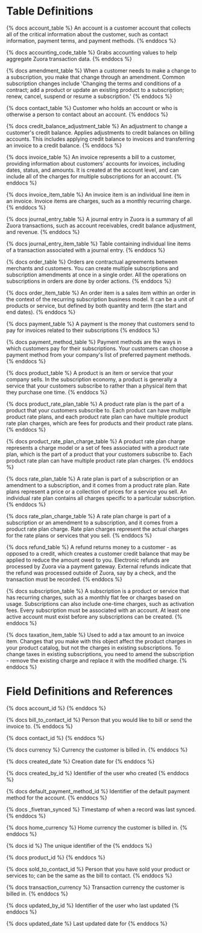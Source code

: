 # Table Definitions
{% docs account_table %} 
An account is a customer account that collects all of the critical information about the customer, such as contact information, payment terms, and payment methods. 
{% enddocs %}

{% docs accounting_code_table %} 
Grabs accounting values to help aggregate Zuora transaction data.
{% enddocs %}

{% docs amendment_table %}
When a customer needs to make a change to a subscription, you make that change through an amendment. Common subscription changes include 'Changing the terms and conditions of a contract; add a product or update an existing product to a subscription; renew, cancel, suspend or resume a subscription.'
{% enddocs %}

{% docs contact_table %}
Customer who holds an account or who is otherwise a person to contact about an account. 
{% enddocs %}

{% docs credit_balance_adjustment_table %}
An adjustment to change a customer's credit balance.  Applies adjustments to credit balances on billing accounts. This includes applying credit balance to invoices and transferring an invoice to a credit balance.
{% enddocs %}

{% docs invoice_table %} 
An invoice represents a bill to a customer, providing information about customers' accounts for invoices, including dates, status, and amounts. It is created at the account level, and can include all of the charges for multiple subscriptions for an account.
{% enddocs %}

{% docs invoice_item_table %} 
An invoice item is an individual line item in an invoice. Invoice items are charges, such as a monthly recurring charge.
{% enddocs %}

{% docs journal_entry_table %}
A journal entry in Zuora is a summary of all Zuora transactions, such as account receivables, credit balance adjustment, and revenue.
{% enddocs %}

{% docs journal_entry_item_table %}
Table containing individual line items of a transaction associated with a journal entry.
{% enddocs %}

{% docs order_table %}
Orders are contractual agreements between merchants and customers. You can create multiple subscriptions and subscription amendments at once in a single order. All the operations on subscriptions in orders are done by order actions. 
{% enddocs %}

{% docs order_item_table %}
An order item is a sales item within an order in the context of the recurring subscription business model. It can be a unit of products or service, but defined by both quantity and term (the start and end dates).
{% enddocs %}

{% docs payment_table %}
A payment is the money that customers send to pay for invoices related to their subscriptions
{% enddocs %}

{% docs payment_method_table %}
Payment methods are the ways in which customers pay for their subscriptions. Your customers can choose a payment method from your company's list of preferred payment methods.
{% enddocs %}

{% docs product_table %}
A product is an item or service that your company sells. In the subscription economy, a product is generally a service that your customers subscribe to rather than a physical item that they purchase one time. 
{% enddocs %}

{% docs product_rate_plan_table %}
A product rate plan is the part of a product that your customers subscribe to. Each product can have multiple product rate plans, and each product rate plan can have multiple product rate plan charges, which are fees for products and their product rate plans.
{% enddocs %}

{% docs product_rate_plan_charge_table %}
A product rate plan charge represents a charge model or a set of fees associated with a product rate plan, which is the part of a product that your customers subscribe to. Each product rate plan can have multiple product rate plan charges.
{% enddocs %}

{% docs rate_plan_table %}
A rate plan is part of a subscription or an amendment to a subscription, and it comes from a product rate plan.  Rate plans represent a price or a collection of prices for a service you sell. An individual rate plan contains all charges specific to a particular subscription.
{% enddocs %}

{% docs rate_plan_charge_table %}
A rate plan charge is part of a subscription or an amendment to a subscription, and it comes from a product rate plan charge. Rate plan charges represent the actual charges for the rate plans or services that you sell.
{% enddocs %}

{% docs refund_table %}
A refund returns money to a customer - as opposed to a credit, which creates a customer credit balance that may be applied to reduce the amount owed to you. Electronic refunds are processed by Zuora via a payment gateway.
External refunds indicate that the refund was processed outside of Zuora, say by a check, and the transaction must be recorded.
{% enddocs %}

{% docs subscription_table %}
A subscription is a product or service that has recurring charges, such as a monthly flat fee or charges based on usage. Subscriptions can also include one-time charges, such as activation fees. Every subscription must be associated with an account. At least one active account must exist before any subscriptions can be created.
{% enddocs %}

{% docs taxation_item_table %}
Used to add a tax amount to an invoice item. Changes that you make with this object affect the product charges in your product catalog, but not the charges in existing subscriptions. To change taxes in existing subscriptions, you need to amend the subscription - remove the existing charge and replace it with the modified charge.
{% enddocs %}
# Field Definitions and References
{% docs account_id %}
{% enddocs %}

{% docs bill_to_contact_id %}
Person that you would like to bill or send the invoice to.
{% enddocs %}

{% docs contact_id %}
{% enddocs %}

{% docs currency %}
Currency the customer is billed in.
{% enddocs %}

{% docs created_date %}
Creation date for 
{% enddocs %}

{% docs created_by_id %}
Identifier of the user who created 
{% enddocs %}

{% docs default_payment_method_id %}
Identifier of the default payment method for the account.
{% enddocs %}

{% docs _fivetran_synced %}
Timestamp of when a record was last synced.
{% enddocs %}

{% docs home_currency %}
Home currency the customer is billed in.
{% enddocs %}

{% docs id %}
The unique identifier of the 
{% enddocs %}

{% docs product_id %}
{% enddocs %}


{% docs sold_to_contact_id %}
Person that you have sold your product or services to; can be the same as the bill to contact.
{% enddocs %}

{% docs transaction_currency %}
Transaction currency the customer is billed in.
{% enddocs %}

{% docs updated_by_id %}
Identifier of the user who last updated 
{% enddocs %}

{% docs updated_date %}
Last updated date for 
{% enddocs %}
